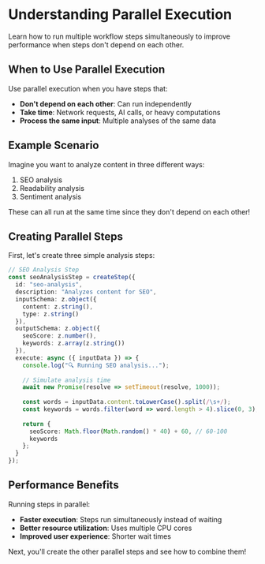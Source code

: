 # Understanding Parallel Execution

Learn how to run multiple workflow steps simultaneously to improve performance when steps don't depend on each other.

## When to Use Parallel Execution

Use parallel execution when you have steps that:
- **Don't depend on each other**: Can run independently
- **Take time**: Network requests, AI calls, or heavy computations
- **Process the same input**: Multiple analyses of the same data

## Example Scenario

Imagine you want to analyze content in three different ways:
1. SEO analysis
2. Readability analysis  
3. Sentiment analysis

These can all run at the same time since they don't depend on each other!

## Creating Parallel Steps

First, let's create three simple analysis steps:

```typescript
// SEO Analysis Step
const seoAnalysisStep = createStep({
  id: "seo-analysis",
  description: "Analyzes content for SEO",
  inputSchema: z.object({
    content: z.string(),
    type: z.string()
  }),
  outputSchema: z.object({
    seoScore: z.number(),
    keywords: z.array(z.string())
  }),
  execute: async ({ inputData }) => {
    console.log("🔍 Running SEO analysis...");
    
    // Simulate analysis time
    await new Promise(resolve => setTimeout(resolve, 1000));
    
    const words = inputData.content.toLowerCase().split(/\s+/);
    const keywords = words.filter(word => word.length > 4).slice(0, 3);
    
    return {
      seoScore: Math.floor(Math.random() * 40) + 60, // 60-100
      keywords
    };
  }
});
```

## Performance Benefits

Running steps in parallel:
- **Faster execution**: Steps run simultaneously instead of waiting
- **Better resource utilization**: Uses multiple CPU cores
- **Improved user experience**: Shorter wait times

Next, you'll create the other parallel steps and see how to combine them!
